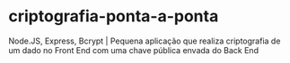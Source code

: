 # criptografia-ponta-a-ponta
Node.JS, Express, Bcrypt | Pequena aplicação que realiza  criptografia de um dado no Front End com uma chave pública envada do Back End
